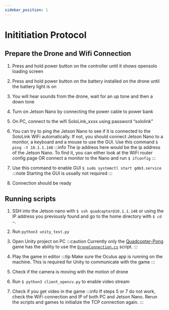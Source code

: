 ```yaml
---
sidebar_position: 1
---
```

# Inititiation Protocol

## Prepare the Drone and Wifi Connection
1. Press and hold power button on the controller until it shows opensolo loading screen
2. Press and hold power button on the battery installed on the drone until the battery light is on
3. You will hear sounds from the drone, wait for an up tone and then a down tone
4. Turn on Jetson Nano by connecting the power cable to power bank
5. On PC, connect to the wifi SoloLink_xxxx using password “sololink”
6. You can try to ping the Jetson Nano to see if it is connected to the SoloLink WiFi automatically. If not, you should connect Jetson Nano to a monitor, a keyboard and a mouse to use the GUI.
Use this command `$ ping -t 10.1.1.148`
:::info
The ip address here would be the ip address of the Jetson Nano. To find it, you can either look at the WiFi router config page OR
connect a monitor to the Nano and run `$ ifconfig`
:::

7. Use this command to enable GUI `$ sudo systemctl start gdm3.service`
:::note
Starting the GUI is usually not required
:::

8. Connection should be ready

## Running scripts
1. SSH into the Jetson nano with `$ ssh quadcopter@10.1.1.148` or using the IP address you previously found and go to the home directory with `$ cd ~`.

2. Run `python3 unity_test.py`

3. Open Unity project on PC
:::caution
Currently only the [Quadcopter-Pong](../game-specific-documentation/quadcopter-pong) game has the ability to use the [`DroneConnection.cs`](../getting-started/system-overview/drone-to-game#on-the-game-side) script.
:::

4. Play the game in editor
:::tip
Make sure the Oculus app is running on the machine. This is required for Unity to communicate with the game
:::

5. Check if the camera is moving with the motion of drone

6. Run `$ python3 client_opencv.py` to enable video stream

7. Check if you get video in the game
:::info
If steps 5 or 7 do not work, check the WiFi connection and IP of both PC and Jetson Nano. Rerun the scripts and games to initialize the TCP connection again.
:::
